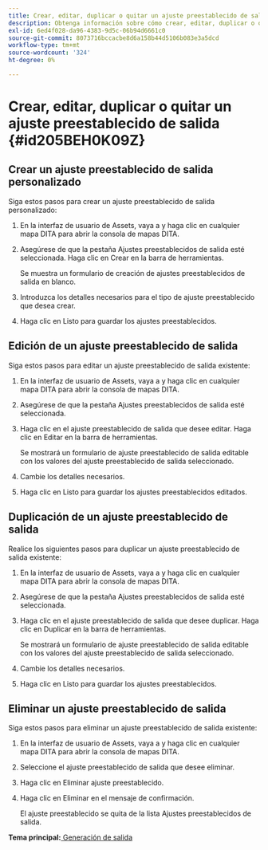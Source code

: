 ```yaml
---
title: Crear, editar, duplicar o quitar un ajuste preestablecido de salida
description: Obtenga información sobre cómo crear, editar, duplicar o quitar un ajuste preestablecido de salida
exl-id: 6ed4f028-da96-4383-9d5c-06b94d6661c0
source-git-commit: 8073716bccacbe8d6a158b44d5106b083e3a5dcd
workflow-type: tm+mt
source-wordcount: '324'
ht-degree: 0%

---
```


# Crear, editar, duplicar o quitar un ajuste preestablecido de salida {#id205BEH0K09Z}

## Crear un ajuste preestablecido de salida personalizado

Siga estos pasos para crear un ajuste preestablecido de salida personalizado:

1. En la interfaz de usuario de Assets, vaya a y haga clic en cualquier mapa DITA para abrir la consola de mapas DITA.

1. Asegúrese de que la pestaña Ajustes preestablecidos de salida esté seleccionada. Haga clic en Crear en la barra de herramientas.

   Se muestra un formulario de creación de ajustes preestablecidos de salida en blanco.

1. Introduzca los detalles necesarios para el tipo de ajuste preestablecido que desea crear.

1. Haga clic en Listo para guardar los ajustes preestablecidos.


## Edición de un ajuste preestablecido de salida

Siga estos pasos para editar un ajuste preestablecido de salida existente:

1. En la interfaz de usuario de Assets, vaya a y haga clic en cualquier mapa DITA para abrir la consola de mapas DITA.

1. Asegúrese de que la pestaña Ajustes preestablecidos de salida esté seleccionada.

1. Haga clic en el ajuste preestablecido de salida que desee editar. Haga clic en Editar en la barra de herramientas.

   Se mostrará un formulario de ajuste preestablecido de salida editable con los valores del ajuste preestablecido de salida seleccionado.

1. Cambie los detalles necesarios.

1. Haga clic en Listo para guardar los ajustes preestablecidos editados.


## Duplicación de un ajuste preestablecido de salida

Realice los siguientes pasos para duplicar un ajuste preestablecido de salida existente:

1. En la interfaz de usuario de Assets, vaya a y haga clic en cualquier mapa DITA para abrir la consola de mapas DITA.

1. Asegúrese de que la pestaña Ajustes preestablecidos de salida esté seleccionada.

1. Haga clic en el ajuste preestablecido de salida que desee duplicar. Haga clic en Duplicar en la barra de herramientas.

   Se mostrará un formulario de ajuste preestablecido de salida editable con los valores del ajuste preestablecido de salida seleccionado.

1. Cambie los detalles necesarios.

1. Haga clic en Listo para guardar los ajustes preestablecidos.


## Eliminar un ajuste preestablecido de salida

Siga estos pasos para eliminar un ajuste preestablecido de salida existente:

1. En la interfaz de usuario de Assets, vaya a y haga clic en cualquier mapa DITA para abrir la consola de mapas DITA.

1. Seleccione el ajuste preestablecido de salida que desee eliminar.

1. Haga clic en Eliminar ajuste preestablecido.

1. Haga clic en Eliminar en el mensaje de confirmación.

   El ajuste preestablecido se quita de la lista Ajustes preestablecidos de salida.


**Tema principal:**[ Generación de salida](generate-output.md)
